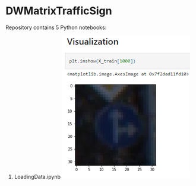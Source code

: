 # DWMatrixTrafficSign

Repository contains 5 Python notebooks:

1. LoadingData.ipynb
![alt text](https://github.com//Goldas99/DWMatrixTrafficSign/blob/main/images/DWMatrixTrafficSignLoadingData.png?raw=true)
